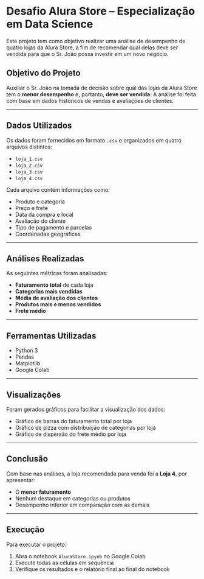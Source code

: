 # Desafio Alura Store – Especialização em Data Science

Este projeto tem como objetivo realizar uma análise de desempenho de quatro lojas da Alura Store, a fim de recomendar qual delas deve ser vendida para que o Sr. João possa investir em um novo negócio.

## Objetivo do Projeto

Auxiliar o Sr. João na tomada de decisão sobre qual das lojas da Alura Store tem o **menor desempenho** e, portanto, **deve ser vendida**. A análise foi feita com base em dados históricos de vendas e avaliações de clientes.

---

## Dados Utilizados

Os dados foram fornecidos em formato `.csv` e organizados em quatro arquivos distintos:

- `loja_1.csv`
- `loja_2.csv`
- `loja_3.csv`
- `loja_4.csv`

Cada arquivo contém informações como:

- Produto e categoria
- Preço e frete
- Data da compra e local
- Avaliação do cliente
- Tipo de pagamento e parcelas
- Coordenadas geográficas

---

## Análises Realizadas

As seguintes métricas foram analisadas:

- **Faturamento total** de cada loja
- **Categorias mais vendidas**
- **Média de avaliação dos clientes**
- **Produtos mais e menos vendidos**
- **Frete médio**

---

## Ferramentas Utilizadas

- Python 3
- Pandas
- Matplotlib
- Google Colab

---

## Visualizações

Foram gerados gráficos para facilitar a visualização dos dados:

- Gráfico de barras do faturamento total por loja
- Gráfico de pizza com distribuição de categorias por loja
- Gráfico de dispersão do frete médio por loja

---

## Conclusão

Com base nas análises, a loja recomendada para venda foi a **Loja 4**, por apresentar:

- O **menor faturamento**
- Nenhum destaque em categorias ou produtos
- Desempenho inferior em comparação com as demais

---

## Execução

Para executar o projeto:

1. Abra o notebook `AluraStore.ipynb` no Google Colab
2. Execute todas as células em sequência
3. Verifique os resultados e o relatório final ao final do notebook
